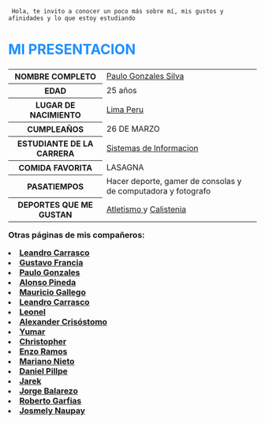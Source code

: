 <!DOCTYPE html>
<html>
<head>
     
     Hola, te invito a conocer un poco más sobre mí, mis gustos y afinidades y lo que estoy estudiando
</head> 
<body>
<h3><h1 style="color:DodgerBlue;">MI PRESENTACION</h1><h3>
 <table>
  <tr>
    <th>NOMBRE COMPLETO</th>
    <td> <a href ="https://www.instagram.com/paulo.g.silva_/?hl=es-la">Paulo Gonzales Silva</a>
    
  </tr>
  <tr>
    <th>EDAD</th>
    <td>25 años</td>
    
  </tr>
  <tr>
    <th>LUGAR DE NACIMIENTO</th>
    <td> <a href ="https://es.wikipedia.org/wiki/Lima">Lima Peru</td></a>

  </tr>
  <tr>
    <th>CUMPLEAÑOS</th>
    <td>26 DE MARZO</td>
   
  </tr>
  <tr>
    <th>ESTUDIANTE DE LA CARRERA</th>
    <td> <a href ="https://facultades.usil.edu.pe/ingenieria/carrera/ingenieria-de-sistemas-de-informacion">Sistemas de Informacion</td></a>
   
  </tr>
  <tr>
    <th>COMIDA FAVORITA</th>
    <td>LASAGNA</td>
    
  </tr>
  <tr>
    <th>PASATIEMPOS</th>
    <td>Hacer deporte, gamer de consolas y de computadora y fotografo</td>
       
   </tr>
   <tr>
    <th>DEPORTES QUE ME GUSTAN</th>
    <td> <a href ="https://es.wikipedia.org/wiki/Atletismo">Atletismo </a> y <a href ="https://es.wikipedia.org/wiki/Calistenia">Calistenia</td></a>
    
    
  </tr>
  <tr>
      
</table>
     <p> Otras páginas de mis compañeros: </p>  
   
   <li><a href="https://xleandrox10x.github.io/Leandro-Carrasco-Mallma/">Leandro Carrasco</a></li>
                    <li><a href="https://gustavofranciaalfaro.netlify.app/">Gustavo Francia</a></li>
                  <li>  <a href="https://paulogonzalessilva.netlify.app">Paulo Gonzales</a></li>
                    
                
<li><a size="20" href="https://alonsomipaginaweb.netlify.app/   " target="_blank">Alonso Pineda </a></li>
              <li><a href="https://mauriciogallegos.netlify.app/" target="_blank">Mauricio Gallego </a></li>
              <li><a href="https://xleandrox10x.github.io/Leandro-Carrasco-Mallma/" target="_blank">Leandro Carrasco </a></li>
              <li><a href="https://leonelleodolfocampuzanodiestra.000webhostapp.com/" target="_blank">Leonel </a></li>
              <li><a href="https://alexander-crisostomo.netlify.app" target="_blank">Alexander Crisóstomo </a></li>
              <li><a href="https://systemmanrique97.000webhostapp.com/" target="_blank">Yumar </a></li>
              <li><a href="https://christopher-antonio-pillihuaman.netlify.app" target="_blank">Christopher </a></li>
              <li><a href="https://enzoluisramosgandarillas.netlify.app/" target="_blank">Enzo Ramos </a></li>
              <li><a href="https://nieto21.github.io/MiPerfil/" target="_blank">Mariano Nieto </a></li>
              <li><a href="https://henrydanielpillpelagos.netlify.app/" target="_blank">Daniel Pillpe </a></li>
              <li><a href="https://alianzasdeljarek.netlify.app/" target="_blank">Jarek </a></li>
              <li><a href="https://jorgeebalarezocardenas.000webhostapp.com" target="_blank">Jorge Balarezo </a></li>
              <li><a href="https://robertogarfias.netlify.app/" target="_blank">Roberto Garfias </a></li>
              <li><a href="https://cris0203nh.wixsite.com/misitio" target="_blank">Josmely Naupay</a></li>

        
</body>
  

</html>

